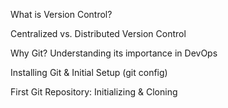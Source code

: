 What is Version Control?

Centralized vs. Distributed Version Control

Why Git? Understanding its importance in DevOps

Installing Git & Initial Setup (git config)

First Git Repository: Initializing & Cloning
